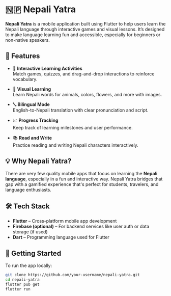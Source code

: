 # 🇳🇵 Nepali Yatra

**Nepali Yatra** is a mobile application built using Flutter to help users learn the Nepali language through interactive games and visual lessons. It’s designed to make language learning fun and accessible, especially for beginners or non-native speakers.

## 📱 Features

- 🧠 **Interactive Learning Activities**  
  Match games, quizzes, and drag-and-drop interactions to reinforce vocabulary.

- 🐘 **Visual Learning**  
  Learn Nepali words for animals, colors, flowers, and more with images.

- 🔤 **Bilingual Mode**  
  English-to-Nepali translation with clear pronunciation and script.

- 📈 **Progress Tracking**  
  Keep track of learning milestones and user performance.

- 📚 **Read and Write**  
  Practice reading and writing Nepali characters interactively.

## 💡 Why Nepali Yatra?

There are very few quality mobile apps that focus on learning the **Nepali language**, especially in a fun and interactive way. Nepali Yatra bridges that gap with a gamified experience that's perfect for students, travelers, and language enthusiasts.

## 🛠️ Tech Stack

- **Flutter** – Cross-platform mobile app development  
- **Firebase (optional)** – For backend services like user auth or data storage (if used)  
- **Dart** – Programming language used for Flutter


## 🚀 Getting Started

To run the app locally:

```bash
git clone https://github.com/your-username/nepali-yatra.git
cd nepali-yatra
flutter pub get
flutter run
